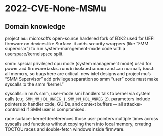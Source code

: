 # 2022-CVE-None-MSMu

## Domain knowledge

project mu: microsoft’s open-source hardened fork of EDK2 used for UEFI firmware on devices like Surface. it adds security wrappers (like “SMM supervisor”) to run system-management-mode code with a userspace/kernelspace split.

smm: special privileged cpu mode (system management mode) used for power and firmware tasks. runs in isolated smram and can normally touch all memory, so bugs here are critical. new intel designs and project mu’s “SMM Supervisor” add privilege separation so smm “user” code must make syscalls to the smm “kernel.”

syscalls: in mu’s smm, user-mode smi handlers talk to kernel via system calls (e.g. `SMM_MM_HDL_UNREG_1`, `SMM_MM_HDL_UNREG_2`). parameters include pointers to handler code, GUIDs, and context buffers — all attacker-controlled if SMM user is compromised.

race surface: kernel dereferences those user pointers multiple times across syscalls and functions without copying them into local memory, creating TOCTOU races and double-fetch windows inside firmware.

